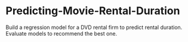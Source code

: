 # Predicting-Movie-Rental-Duration
Build a regression model for a DVD rental firm to predict rental duration. Evaluate models to recommend the best one.
